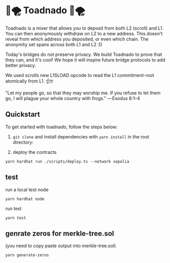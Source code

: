 # 🐸🌪️ Toadnado 🐸🌪️

Toadnado is a mixer that allows you to deposit from both L2 (scroll) and L1. You can then anonymously withdraw on L2 to a new address. This doesn't reveal from which address you deposited, or even which chain. The anonymity set spans across both L1 and L2 :D

Today's bridges do not preserve privacy. We build Toadnado to prove that they can, and it's cool! We hope it will inspire future bridge protocols to add better privacy.

We used scrolls new L1SLOAD opcode to read the L1 commitment-root atomically from L1. ☝️🤓

"Let my people go, so that they may worship me. If you refuse to let them go, I will plague your whole country with frogs." — Exodus 8:1–4

## Quickstart

To get started with toadnado, follow the steps below:

1. `git clone` and install dependencies with `yarn install` in the root directory:

2. deploy the contracts
```shell
yarn hardhat run ./scripts/deploy.ts --network sepolia
```

<!-- ## UI
1. Run `yarn start` from the root directory and if needed check the `scaffold.config.json`
2. Deposit some ETH on either L1 (ethereum sepolia testnet) or L2 (scroll devnet) `Deposits`.
![Deposit interface](/media/1.png)
3. Download the `note.json` that will be generated upon successfull transaction, simply press on the button and the file will be saved in your download folder.
![Deposit interface with successfull tx and download button](/media/2.png)
4. On L2 Withdraw you can specify a recipient and the note to successfully transfer funds from the mixer to a new address.
![Withdraw interface](/media/3.png) -->

## test
run a local test node  
```shell
yarn hardhat node
```

run test  
```shell
yarn test
```

## genrate zeros for merkle-tree.sol  
(you need to copy paste output into merkle-tree.sol)
```
yarn generate-zeros
```